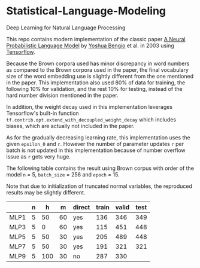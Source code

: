 # Statistical-Language-Modeling
Deep Learning for Natural Language Processing

This repo contains modern implementation of the classic paper [A Neural Probabilistic Language Model](http://www.jmlr.org/papers/volume3/bengio03a/bengio03a.pdf) by [Yoshua Bengio](https://en.wikipedia.org/wiki/Yoshua_Bengio) et al. in 2003 using [Tensorflow](https://www.tensorflow.org/).

Because the Brown corpora used has minor discrepancy in word numbers as compared to the Brown corpora used in the paper, the final vocabulary size of the word embedding use is slightly different from the one mentioned in the paper. This implementation also used 80% of data for training, the following 10% for validation, and the rest 10% for testing, instead of the hard number division mentioned in the paper.

In addition, the weight decay used in this implementation leverages Tensorflow's built-in function `tf.contrib.opt.extend_with_decoupled_weight_decay` which includes biases, which are actually not included in the paper.

As for the gradually decreasing learning rate, this implementation uses the given `epsilon_0` and `r`. However the number of parameter updates `r` per batch is not updated in this implementation because of number overflow issue as `r` gets very huge.

The following table contains the result using Brown corpus with order of the model `n` = 5, `batch_size` = 256 and `epoch` = 15.

Note that due to initialization of truncated normal variables, the reproduced results may be slightly different.

|      | n | h   | m  | direct | train | valid | test |
|------|---|-----|----|--------|-------|-------|------|
| MLP1 | 5 | 50  | 60 | yes    | 136   | 346   | 349  |
| MLP3 | 5 | 0   | 60 | yes    | 115   | 451   | 448  |
| MLP5 | 5 | 50  | 30 | yes    | 205   | 489   | 448  |
| MLP7 | 5 | 50  | 30 | yes    | 191   | 321   | 321  |
| MLP9 | 5 | 100 | 30 | no     | 287   | 330   |      |
